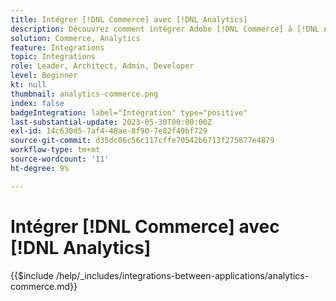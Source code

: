 ```yaml
---
title: Intégrer [!DNL Commerce] avec [!DNL Analytics]
description: Découvrez comment intégrer Adobe [!DNL Commerce] à [!DNL Analytics].
solution: Commerce, Analytics
feature: Integrations
topic: Integrations
role: Leader, Architect, Admin, Developer
level: Beginner
kt: null
thumbnail: analytics-commerce.png
index: false
badgeIntegration: label="Intégration" type="positive"
last-substantial-update: 2023-05-30T00:00:00Z
exl-id: 14c630d5-7af4-48ae-8f90-7e82f49bf729
source-git-commit: d35dc06c56c117cffe70542b6713f275877e4879
workflow-type: tm+mt
source-wordcount: '11'
ht-degree: 9%

---
```


# Intégrer [!DNL Commerce] avec [!DNL Analytics]

{{$include /help/_includes/integrations-between-applications/analytics-commerce.md}}
